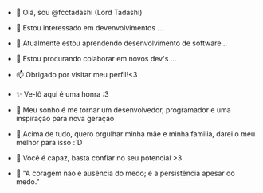 - 👋 Olá, sou @fcctadashi (Lord Tadashi)
- 👀 Estou interessado em devenvolvimentos ...
- 🌱 Atualmente estou aprendendo desenvolvimento de software...
- 💞️ Estou procurando colaborar em novos dev's ...
- 📫 Obrigado por visitar meu perfil!<3
- ✨ Ve-lô aqui é uma honra :3
ㅤㅤ


- 🥀 Meu sonho é me tornar um desenvolvedor, programador e uma inspiração para nova geração
- 🍃 Acima de tudo, quero orgulhar minha mãe e minha familia, darei o meu melhor para isso :´D
- 🦉 Você é capaz, basta confiar no seu potencial >3
- 🌹 "A coragem não é ausência do medo; é a persistência apesar do medo."
